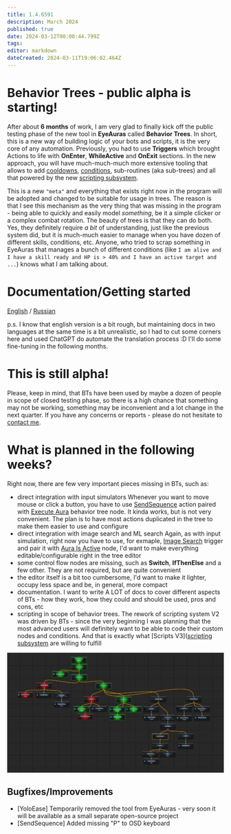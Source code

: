 ```yaml
---
title: 1.4.6591
description: March 2024
published: true
date: 2024-03-12T00:00:44.799Z
tags: 
editor: markdown
dateCreated: 2024-03-11T19:06:02.464Z
---
```


# Behavior Trees - public alpha is starting!
After about **6 months** of work, I am very glad to finally kick off the public testing phase of the new tool in **EyeAuras** called **Behavior Trees**. In short, this is a new way of building logic of your bots and scripts, it is the very core of any automation. Previously, you had to use **Triggers** which brought Actions to life with **OnEnter**, **WhileActive** and **OnExit** sections. In the new approach, you will have much-much-much more extensive tooling that allows to add [cooldowns](https://wiki.eyeauras.net/en/behavior-trees/nodes/cooldown), [conditions](https://wiki.eyeauras.net/en/behavior-trees/nodes/selector), sub-routines (aka sub-trees) and all that powered by the new [scripting subsystem](https://wiki.eyeauras.net/en/scripting/getting-started). 

This is a new `"meta"` and everything that exists right now in the program will be adopted and changed to be suitable for usage in trees. The reason is that I see this mechanism as the very thing that was missing in the program - being able to quickly and easily model _something_, be it a simple clicker or a complex combat rotation. The beauty of trees is that they can do both. Yes, they definitely require _a bit_ of understanding, just like the previous system did, but it is much-much easier to manage when you have dozen of different skills, conditions, etc. Anyone, who tried to scrap something in EyeAuras that manages a bunch of different conditions (like `I am alive and I have a skill ready and HP is > 40% and I have an active target and ...`) knows what I am talking about.

# Documentation/Getting started
[English](https://wiki.eyeauras.net/en/behavior-trees/gettings-started) / [Russian](https://wiki.eyeauras.net/ru/behavior-trees/gettings-started) 

p.s. I know that english version is a bit rough, but maintaining docs in two languages at the same time is a bit unrealistic, so I had to cut some corners here and used ChatGPT do automate the translation process :D I'll do some fine-tuning in the following months.

# This is still alpha!
Please, keep in mind, that BTs have been used by maybe a dozen of people in scope of closed testing phase, so there is a high chance that something may not be working, something may be inconvenient and a lot change in the next quarter. If you have any concerns or reports - please do not hesitate to [contact me](/en/contacts). 

# What is planned in the following weeks?
Right now, there are few very important pieces missing in BTs, such as:
- direct integration with input simulators
Whenever you want to move mouse or click a button, you have to use [SendSequence](https://wiki.eyeauras.net/en/actions/sendinput/send-sequence) action paired with [Execute Aura](https://wiki.eyeauras.net/en/behavior-trees/nodes/execute-aura) behavior tree node. It kinda works, but is not very convenient. The plan is to have most actions duplicated in the tree to make them easier to use and configure
- direct integration with image search and ML search
Again, as with input simulation, right now you have to use, for exmaple, [Image Search](https://wiki.eyeauras.net/en/triggers/images/image-search) trigger and pair it with [Aura Is Active](https://wiki.eyeauras.net/en/behavior-trees/nodes/aura-is-active) node, I'd want to make everything editable/configurable right in the tree editor
- some control flow nodes are missing, such as **Switch**, **IfThenElse** and a few other. They are not required, but are quite convenient
- the editor itself is a bit too cumbersome, I'd want to make it lighter, occupy less space and be, in general, more compact
- documentation. I want to write A LOT of docs to cover different aspects of BTs - how they work, how they could and should be used, pros and cons, etc
- scripting in scope of behavior trees. The rework of scripting system V2 was driven by BTs - since the very beginning I was planning that the most advanced users will definitely want to be able to code their custom nodes and conditions. And that is exactly what [Scripts V3]([scripting subsystem](https://wiki.eyeauras.net/en/scripting/getting-started) are willing to fulfill

![bt_l2.spoil.old.png](/assets/bt_l2.spoil.old.png)

## Bugfixes/Improvements
- [YoloEase] Temporarily removed the tool from EyeAuras - very soon it will be available as a small separate open-source project
- [SendSequence] Added missing "P" to OSD keyboard


